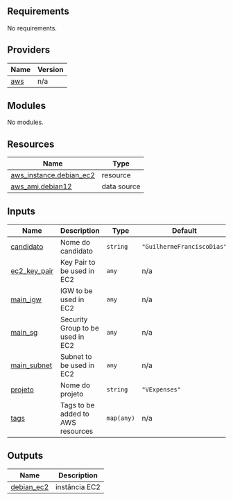 <!-- BEGIN_TF_DOCS -->
## Requirements

No requirements.

## Providers

| Name | Version |
|------|---------|
| <a name="provider_aws"></a> [aws](#provider\_aws) | n/a |

## Modules

No modules.

## Resources

| Name | Type |
|------|------|
| [aws_instance.debian_ec2](https://registry.terraform.io/providers/hashicorp/aws/latest/docs/resources/instance) | resource |
| [aws_ami.debian12](https://registry.terraform.io/providers/hashicorp/aws/latest/docs/data-sources/ami) | data source |

## Inputs

| Name | Description | Type | Default | Required |
|------|-------------|------|---------|:--------:|
| <a name="input_candidato"></a> [candidato](#input\_candidato) | Nome do candidato | `string` | `"GuilhermeFranciscoDias"` | no |
| <a name="input_ec2_key_pair"></a> [ec2\_key\_pair](#input\_ec2\_key\_pair) | Key Pair to be used in EC2 | `any` | n/a | yes |
| <a name="input_main_igw"></a> [main\_igw](#input\_main\_igw) | IGW to be used in EC2 | `any` | n/a | yes |
| <a name="input_main_sg"></a> [main\_sg](#input\_main\_sg) | Security Group to be used in EC2 | `any` | n/a | yes |
| <a name="input_main_subnet"></a> [main\_subnet](#input\_main\_subnet) | Subnet to be used in EC2 | `any` | n/a | yes |
| <a name="input_projeto"></a> [projeto](#input\_projeto) | Nome do projeto | `string` | `"VExpenses"` | no |
| <a name="input_tags"></a> [tags](#input\_tags) | Tags to be added to AWS resources | `map(any)` | n/a | yes |

## Outputs

| Name | Description |
|------|-------------|
| <a name="output_debian_ec2"></a> [debian\_ec2](#output\_debian\_ec2) | instância EC2 |
<!-- END_TF_DOCS -->